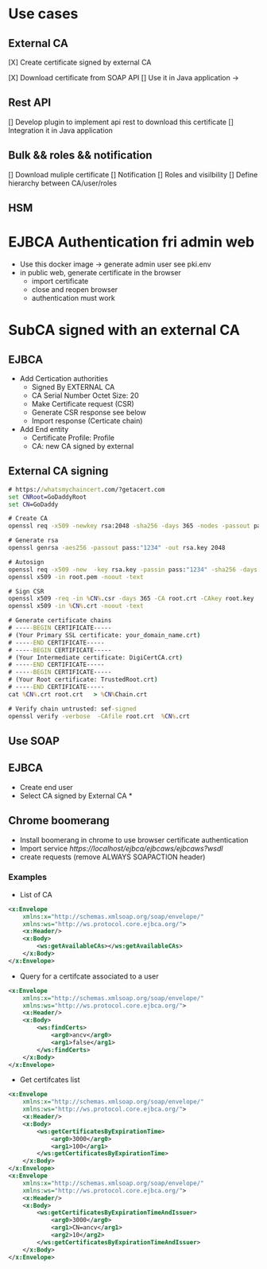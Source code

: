 # Use cases

## External CA

[X] Create certificate signed by external CA

[X] Download certificate from SOAP API
[] Use it in Java application ->

## Rest API

[] Develop plugin to implement api rest to download this certificate
[] Integration it in Java application

## Bulk && roles && notification

[] Download muliple certificate
[] Notification
[] Roles and visilbility
[] Define hierarchy between CA/user/roles

## HSM

# EJBCA Authentication fri admin web

* Use this docker image -> generate admin user see pki.env
* in public web, generate certificate in the browser
  * import certificate
  * close and reopen browser
  * authentication must work

# SubCA signed with an external CA

## EJBCA

* Add Certication authorities
  * Signed By EXTERNAL CA	
  * CA Serial Number Octet Size: 20
  * Make Certificate request (CSR)
  * Generate CSR response see below
  * Import response (Certicate chain)
* Add End entity
  * Certificate Profile: Profile
  * CA: new CA signed by external

## External CA signing

``` cmd
# https://whatsmychaincert.com/?getacert.com
set CNRoot=GoDaddyRoot
set CN=GoDaddy

# Create CA
openssl req -x509 -newkey rsa:2048 -sha256 -days 365 -nodes -passout pass:"1234" -keyout root.key -out root.crt -subj "/CN=%CNRoot%" 

# Generate rsa
openssl genrsa -aes256 -passout pass:"1234" -out rsa.key 2048

# Autosign
openssl req -x509 -new  -key rsa.key -passin pass:"1234" -sha256 -days 365 -out root.pem -nodes -subj "/CN=%CNRoot%"
openssl x509 -in root.pem -noout -text 

# Sign CSR
openssl x509 -req -in %CN%.csr -days 365 -CA root.crt -CAkey root.key  -CAcreateserial -out %CN%.crt -extensions "usr_cert"
openssl x509 -in %CN%.crt -noout -text

# Generate certificate chains
# -----BEGIN CERTIFICATE-----
# (Your Primary SSL certificate: your_domain_name.crt)
# -----END CERTIFICATE-----
# -----BEGIN CERTIFICATE-----
# (Your Intermediate certificate: DigiCertCA.crt)
# -----END CERTIFICATE-----
# -----BEGIN CERTIFICATE-----
# (Your Root certificate: TrustedRoot.crt)
# -----END CERTIFICATE-----
cat %CN%.crt root.crt   > %CN%Chain.crt

# Verify chain untrusted: sef-signed 
openssl verify -verbose  -CAfile root.crt  %CN%.crt
```

##  Use SOAP

## EJBCA

* Create end user
* Select CA signed by External CA
  * 

## Chrome boomerang

* Install boomerang in chrome to use browser certificate authentication
* Import service *https://localhost/ejbca/ejbcaws/ejbcaws?wsdl*
* create requests (remove ALWAYS SOAPACTION header)


### Examples

* List of CA
```xml
<x:Envelope
    xmlns:x="http://schemas.xmlsoap.org/soap/envelope/"
    xmlns:ws="http://ws.protocol.core.ejbca.org/">
    <x:Header/>
    <x:Body>
        <ws:getAvailableCAs></ws:getAvailableCAs>
    </x:Body>
</x:Envelope>
```

* Query for a certifcate associated to a user
```xml
<x:Envelope
    xmlns:x="http://schemas.xmlsoap.org/soap/envelope/"
    xmlns:ws="http://ws.protocol.core.ejbca.org/">
    <x:Header/>
    <x:Body>
        <ws:findCerts>
            <arg0>ancv</arg0>
            <arg1>false</arg1>
        </ws:findCerts>
    </x:Body>
</x:Envelope>
```

* Get certifcates list
```xml
<x:Envelope
    xmlns:x="http://schemas.xmlsoap.org/soap/envelope/"
    xmlns:ws="http://ws.protocol.core.ejbca.org/">
    <x:Header/>
    <x:Body>
        <ws:getCertificatesByExpirationTime>
            <arg0>3000</arg0>
            <arg1>100</arg1>
        </ws:getCertificatesByExpirationTime>
    </x:Body>
</x:Envelope>
<x:Envelope
    xmlns:x="http://schemas.xmlsoap.org/soap/envelope/"
    xmlns:ws="http://ws.protocol.core.ejbca.org/">
    <x:Header/>
    <x:Body>
        <ws:getCertificatesByExpirationTimeAndIssuer>
            <arg0>3000</arg0>
            <arg1>CN=ancv</arg1>
            <arg2>10</arg2>
        </ws:getCertificatesByExpirationTimeAndIssuer>
    </x:Body>
</x:Envelope>
```
